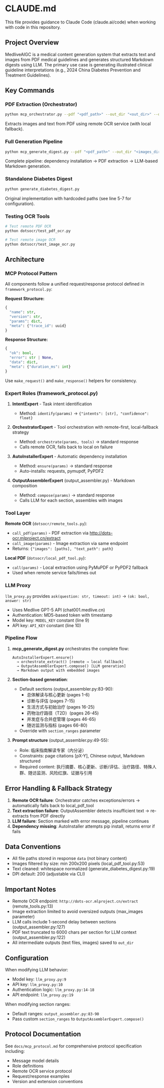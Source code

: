 # CLAUDE.md

This file provides guidance to Claude Code (claude.ai/code) when working with code in this repository.

## Project Overview

MedliveAIGC is a medical content generation system that extracts text and images from PDF medical guidelines and generates structured Markdown digests using LLM. The primary use case is generating illustrated clinical guideline interpretations (e.g., 2024 China Diabetes Prevention and Treatment Guidelines).

## Key Commands

### PDF Extraction (Orchestrator)
```bash
python mcp_orchestrator.py --pdf "<pdf_path>" --out_dir "<out_dir>" --dpi 200
```
Extracts images and text from PDF using remote OCR service (with local fallback).

### Full Generation Pipeline
```bash
python mcp_generate_digest.py --pdf "<pdf_path>" --out_dir "<images_dir>" --output_md "<output.md>" --dpi 200
```
Complete pipeline: dependency installation → PDF extraction → LLM-based Markdown generation.

### Standalone Diabetes Digest
```bash
python generate_diabetes_digest.py
```
Original implementation with hardcoded paths (see line 5-7 for configuration).

### Testing OCR Tools
```bash
# Test remote PDF OCR
python dotsocr/test_pdf_ocr.py

# Test remote image OCR
python dotsocr/test_image_ocr.py
```

## Architecture

### MCP Protocol Pattern
All components follow a unified request/response protocol defined in `framework_protocol.py`:

**Request Structure:**
```python
{
  "name": str,
  "version": str,
  "params": dict,
  "meta": {"trace_id": uuid}
}
```

**Response Structure:**
```python
{
  "ok": bool,
  "error": str | None,
  "data": dict,
  "meta": {"duration_ms": int}
}
```

Use `make_request()` and `make_response()` helpers for consistency.

### Expert Roles (framework_protocol.py)

1. **IntentExpert** - Task intent identification
   - Method: `identify(params)` → `{"intents": [str], "confidence": float}`

2. **OrchestratorExpert** - Tool orchestration with remote-first, local-fallback strategy
   - Method: `orchestrate(params, tools)` → standard response
   - Calls remote OCR, falls back to local on failure

3. **AutoInstallerExpert** - Automatic dependency installation
   - Method: `ensure(params)` → standard response
   - Auto-installs: requests, pymupdf, PyPDF2

4. **OutputAssemblerExpert** (output_assembler.py) - Markdown composition
   - Method: `compose(params)` → standard response
   - Calls LLM for each section, assembles with images

### Tool Layer

**Remote OCR** (`dotsocr/remote_tools.py`):
- `call_pdf(params)` - PDF extraction via http://dots-ocr.mlproject.cn/extract
- `call_image(params)` - Image extraction via same endpoint
- Returns: `{"images": [paths], "text_path": path}`

**Local PDF** (`dotsocr/local_pdf_tool.py`):
- `call(params)` - Local extraction using PyMuPDF or PyPDF2 fallback
- Used when remote service fails/times out

### LLM Proxy

`llm_proxy.py` provides `ask(question: str, timeout: int)` → `(ok: bool, answer: str)`
- Uses Medlive GPT-5 API (chat001.medlive.cn)
- Authentication: MD5-based token with timestamp
- Model key: `MODEL_KEY` constant (line 9)
- API key: `API_KEY` constant (line 10)

### Pipeline Flow

1. **mcp_generate_digest.py** orchestrates the complete flow:
   ```
   AutoInstallerExpert.ensure()
     → orchestrate_extract() [remote → local fallback]
     → OutputAssemblerExpert.compose() [LLM generation]
     → Markdown output with embedded images
   ```

2. **Section-based generation**:
   - Default sections (output_assembler.py:83-90):
     - 总体解读与核心更新 (pages 1-6)
     - 诊断与评估 (pages 7-15)
     - 生活方式与初始治疗 (pages 16-25)
     - 药物治疗路径（T2D）(pages 26-45)
     - 并发症与合并症管理 (pages 46-65)
     - 随访监测与指标 (pages 66-80)
   - Override with `section_ranges` parameter

3. **Prompt structure** (output_assembler.py:49-55):
   - Role: 临床指南解读专家（内分泌）
   - Constraints: page citations [pX-Y], Chinese output, Markdown structured
   - Required content: 执行摘要、核心更新、诊断/评估、治疗路径、特殊人群、随访监测、风险红旗、证据与引用

## Error Handling & Fallback Strategy

1. **Remote OCR failure**: Orchestrator catches exceptions/errors → automatically falls back to local_pdf_tool
2. **Text extraction failure**: OutputAssembler detects insufficient text → re-extracts from PDF directly
3. **LLM failure**: Section marked with error message, pipeline continues
4. **Dependency missing**: AutoInstaller attempts pip install, returns error if fails

## Data Conventions

- All file paths stored in response `data` (not binary content)
- Images filtered by size: min 200x200 pixels (local_pdf_tool.py:53)
- Text cleaned: whitespace normalized (generate_diabetes_digest.py:19)
- DPI default: 200 (adjustable via CLI)

## Important Notes

- Remote OCR endpoint: `http://dots-ocr.mlproject.cn/extract` (remote_tools.py:13)
- Image extraction limited to avoid oversized outputs (max_images parameter)
- LLM calls include 1-second delay between sections (output_assembler.py:127)
- PDF text truncated to 6000 chars per section for LLM context (output_assembler.py:122)
- All intermediate outputs (text files, images) saved to `out_dir`

## Configuration

When modifying LLM behavior:
- Model key: `llm_proxy.py:9`
- API key: `llm_proxy.py:10`
- Authentication logic: `llm_proxy.py:14-18`
- API endpoint: `llm_proxy.py:19`

When modifying section ranges:
- Default ranges: `output_assembler.py:83-90`
- Pass custom `section_ranges` to `OutputAssemblerExpert.compose()`

## Protocol Documentation

See `docs/mcp_protocol.md` for comprehensive protocol specification including:
- Message model details
- Role definitions
- Remote OCR service protocol
- Request/response examples
- Version and extension conventions
